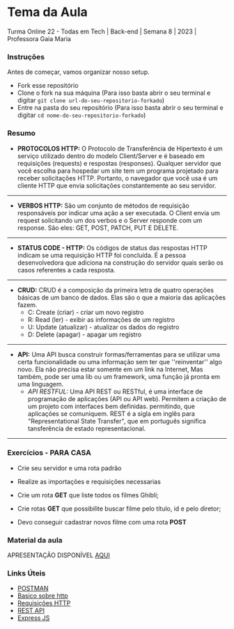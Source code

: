 # Tema da Aula

Turma Online 22 - Todas em Tech | Back-end | Semana 8 | 2023 | Professora Gaia Maria

### Instruções

Antes de começar, vamos organizar nosso setup.

- Fork esse repositório
- Clone o fork na sua máquina (Para isso basta abrir o seu terminal e digitar `git clone url-do-seu-repositorio-forkado`)
- Entre na pasta do seu repositório (Para isso basta abrir o seu terminal e digitar `cd nome-do-seu-repositorio-forkado`)

### Resumo

- **PROTOCOLOS HTTP:**  O Protocolo de Transferência de Hipertexto é um serviço utilizado dentro do modelo Client/Server e é baseado em requisições (requests) e respostas (responses). Qualquer servidor que você escolha para hospedar um site tem um programa projetado para receber solicitações HTTP. Portanto, o navegador que você usa é um cliente HTTP que envia solicitações constantemente ao seu servidor.
*****  
- **VERBOS HTTP:** São um conjunto de métodos de requisição responsáveis por indicar uma ação a ser executada. O Client envia um request solicitando um dos verbos e o Server responde com um response. São eles: GET, POST, PATCH, PUT E DELETE.
*****  
- **STATUS CODE - HTTP:** Os códigos de status das respostas HTTP indicam se uma requisição HTTP foi concluída. É a pessoa desenvolvedora  que adiciona na construção do servidor quais serão os casos referentes a cada resposta.
*****  
- **CRUD:** CRUD é a composição da primeira letra de quatro operações básicas de um banco de dados. Elas são o que a maioria das aplicações fazem.
   - C: Create (criar) - criar um novo registro  
   - R: Read (ler) - exibir as informações de um registro  
   - U: Update (atualizar) - atualizar os dados do registro  
   - D: Delete (apagar) - apagar um registro  
    
*****  

- **API:** Uma API busca construir formas/ferramentas para se utilizar uma certa funcionalidade ou uma informação sem ter que ''reinventar'' algo novo. Ela não precisa estar somente em um link na Internet, Mas também, pode ser uma lib ou um framework, uma função já pronta em uma linguagem.
  - *API RESTFUL:*  Uma API REST ou RESTful, é uma interface de programação de aplicações (API ou API web). Permitem a criação de um projeto com interfaces bem definidas. permitindo, que aplicações se comuniquem.
  REST é a sigla em inglês para "Representational State Transfer", que em português significa tansferência de estado representacional.
 *****  

### Exercícios - PARA CASA

- Crie seu servidor e uma rota padrão
- Realize as importações e requisições necessarias  
- Crie um rota  **GET** que liste todos os filmes Ghibli;

- Crie rotas **GET** que possibilite buscar filme pelo título, id e pelo diretor;

- Devo conseguir cadastrar novos filme com uma rota **POST**

### Material da aula

APRESENTAÇÃO DISPONÍVEL [AQUI](https://www.canva.com/design/DAFONFwR5N0/29J6g1CbcQCThtZnKNOyUA/edit?utm_content=DAFONFwR5N0&utm_campaign=designshare&utm_medium=link2&utm_source=sharebutton)

### Links Úteis
   - [POSTMAN](https://www.postman.com/)
- [Basico sobre http](https://developer.mozilla.org/pt-BR/docs/Web/HTTP/Basics_of_HTTP)
- [Requisições HTTP](https://developer.mozilla.org/pt-BR/docs/Web/HTTP/Messages#requisi%C3%A7%C3%B5es_http)
- [REST API](https://becode.com.br/o-que-e-api-rest-e-restful/)
- [Express JS](https://expressjs.com/pt-br/)
